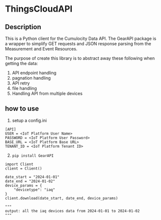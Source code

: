 # ThingsCloudAPI

## Description
This is a Python client for the Cumulocity Data API. The GearAPI package is a wrapper to simplify GET requests and JSON response parsing from the Measurement and Event Resources. 

The purpose of create this library is to abstract away these following when getting the data:
1. API endpoint handling
2. pagnation handling
3. API retry
4. file handling
5. Handling API from multiple devices 

## how to use
1. setup a config.ini
```
[API]
USER = <IoT Platform User Name>
PASSWORD = <IoT Platform User Password>
BASE_URL = <IoT Platform Base URL>
TENANT_ID = <IoT Platform Tenant ID>

```

2. `pip install GearAPI`


```
import Client
client = Client()

date_start = "2024-01-01"
date_end = "2024-01-02"
device_params = {
    "devicetype": "iaq"
}
client.download(date_start, date_end, device_params)

"""
output: all the iaq devices data from 2024-01-01 to 2024-01-02
"""
```
